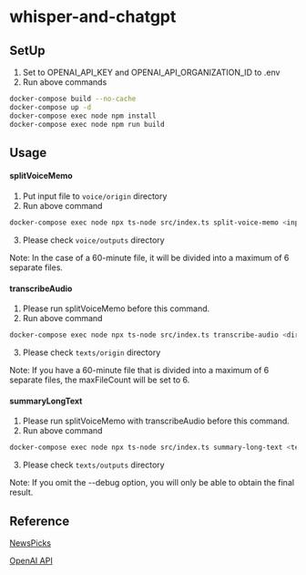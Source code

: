 # whisper-and-chatgpt
## SetUp
1. Set to OPENAI_API_KEY and OPENAI_API_ORGANIZATION_ID to .env
2. Run above commands
```bash
docker-compose build --no-cache
docker-compose up -d
docker-compose exec node npm install
docker-compose exec node npm run build
```

## Usage
#### splitVoiceMemo
1. Put input file to `voice/origin` directory
2. Run above command
```bash
docker-compose exec node npx ts-node src/index.ts split-voice-memo <inputFileName> <dirName>
```
3. Please check `voice/outputs` directory

Note: In the case of a 60-minute file, it will be divided into a maximum of 6 separate files.

#### transcribeAudio
1. Please run splitVoiceMemo before this command.
2. Run above command
```bash
docker-compose exec node npx ts-node src/index.ts transcribe-audio <dirName> <maxFileCount>
```
3. Please check `texts/origin` directory

Note: If you have a 60-minute file that is divided into a maximum of 6 separate files, the maxFileCount will be set to 6.

#### summaryLongText
1. Please run splitVoiceMemo with transcribeAudio before this command.
2. Run above command
```bash
docker-compose exec node npx ts-node src/index.ts summary-long-text <texts/origin/dirName/file> > texts/outputs/<output.txt> --debug
```
3. Please check `texts/outputs` directory

Note: If you omit the --debug option, you will only be able to obtain the final result.

## Reference
[NewsPicks](https://github.com/newspicks/learn-chatgpt-api)

[OpenAI API](https://platform.openai.com/docs/api-reference)
